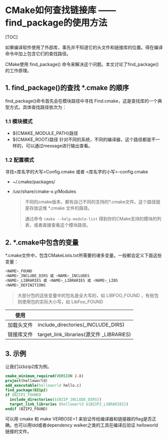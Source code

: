 # CMake如何查找链接库 —— find_package的使用方法
[TOC]

如果编译软件使用了外部库，事先并不知道它的头文件和链接库的位置。得在编译命令中加上包含它们的查找路径。

CMake使用 find_package() 命令来解决这个问题。本文讨论了find_package()的工作原理。

## 1. find_package()的查找 *.cmake 的顺序

find_package(<Name>)命令首先会在模块路径中寻找 Find<name>.cmake，这是查找库的一个典型方式。具体查找路径依次为： 

### 1.1 模块模式

- ${CMAKE_MODULE_PATH}路径
- ${CMAKE_ROOT}路径   针对不同的系统，不同的编译器，这个路径都是不一样的，可以通过message进行输出查看。

### 1.2 配置模式

寻找<库名字的大写>Config.cmake 或者 <库名字的小写>-config.cmake

- ~/.cmake/packages/

- /usr/share/cmake-x.y/Modules

  > 不同的cmake版本，都有自己不同的支持的*.cmake文件。这个路径就是存放这堆 *.cmake 文件的路径。
  >
  > 通过命令 `cmake --help-module-list` 得到你的CMake支持的模块的列表，或者直接查看这个模块路径。

## 2. *.cmake中包含的变量

*.cmake文件中，包含CMakeLists.txt所需要的诸多变量。一般都会定义下面这些变量：

```js
<NAME>_FOUND
<NAME>_INCLUDE_DIRS 或 <NAME>_INCLUDES
<NAME>_LIBRARIES 或 <NAME>_LIBRARIES 或 <NAME>_LIBS
<NAME>_DEFINITIONS
```

> 大部分包的这些变量中的包名是全大写的，如 LIBFOO_FOUND ，有些包则使用包的实际大小写，如 LibFoo_FOUND

| 使用       |                                                |
| ---------- | ---------------------------------------------- |
| 加载头文件 | include_directories(<NAME>_INCLUDE_DIRS)       |
| 链接库文件 | target_link_libraries(源文件 <NAME>_LIBRARIES) |

## 3. 示例

让我们以bzip2库为例。

```cmake
cmake_minimum_required(VERSION 2.8)
project(helloworld)
add_executable(helloworld hello.c)
find_package(BZip2)
if (BZIP2_FOUND)
  include_directories(${BZIP_INCLUDE_DIRS})
  target_link_libraries (helloworld ${BZIP2_LIBRARIES})
endif (BZIP2_FOUND)
```

可以用 cmake 和 make VERBOSE=1 来验证传给编译器和链接器的flag是否正确。也可以用ldd或者dependency walker之类的工具在编译后验证 helloworld 链接的文件。